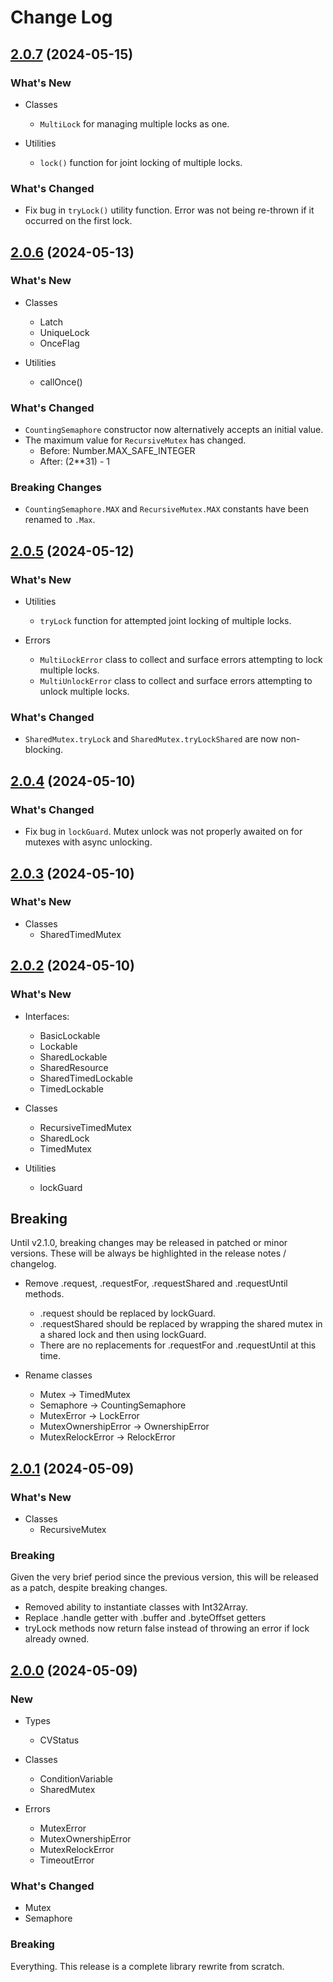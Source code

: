 # Change Log

## [2.0.7](https://github.com/havelessbemore/semafy/compare/v2.0.6...v2.0.7) (2024-05-15)

### What's New

- Classes
    - `MultiLock` for managing multiple locks as one.

- Utilities
    - `lock()` function for joint locking of multiple locks.

### What's Changed

- Fix bug in `tryLock()` utility function. Error was not being re-thrown if it occurred on the first lock.

## [2.0.6](https://github.com/havelessbemore/semafy/compare/v2.0.5...v2.0.6) (2024-05-13)

### What's New

- Classes
    - Latch
    - UniqueLock
    - OnceFlag

- Utilities
    - callOnce()

### What's Changed

- `CountingSemaphore` constructor now alternatively accepts an initial value.
- The maximum value for `RecursiveMutex` has changed.
    - Before: Number.MAX_SAFE_INTEGER
    - After: (2**31) - 1

### Breaking Changes

- `CountingSemaphore.MAX` and `RecursiveMutex.MAX` constants have been renamed to `.Max`.

## [2.0.5](https://github.com/havelessbemore/semafy/compare/v2.0.4...v2.0.5) (2024-05-12)

### What's New

- Utilities
    - `tryLock` function for attempted joint locking of multiple locks.

- Errors
    - `MultiLockError` class to collect and surface errors attempting to lock multiple locks.
    - `MultiUnlockError` class to collect and surface errors attempting to unlock multiple locks.

### What's Changed

- `SharedMutex.tryLock` and `SharedMutex.tryLockShared` are now non-blocking.

## [2.0.4](https://github.com/havelessbemore/semafy/compare/v2.0.3...v2.0.4) (2024-05-10)

### What's Changed

- Fix bug in `lockGuard`. Mutex unlock was not properly awaited on for mutexes with async unlocking.

## [2.0.3](https://github.com/havelessbemore/semafy/compare/v2.0.2...v2.0.3) (2024-05-10)

### What's New

- Classes
    - SharedTimedMutex

## [2.0.2](https://github.com/havelessbemore/semafy/compare/v2.0.1...v2.0.2) (2024-05-10)

### What's New

- Interfaces:
    - BasicLockable
    - Lockable
    - SharedLockable
    - SharedResource
    - SharedTimedLockable
    - TimedLockable

- Classes
    - RecursiveTimedMutex
    - SharedLock
    - TimedMutex

- Utilities
    - lockGuard

## Breaking

Until v2.1.0, breaking changes may be released in patched or minor versions. These will be always be highlighted in the release notes / changelog.

- Remove .request, .requestFor, .requestShared and .requestUntil methods. 
    - .request should be replaced by lockGuard. 
    - .requestShared should be replaced by wrapping the shared mutex in a shared lock and then using lockGuard.
    - There are no replacements for .requestFor and .requestUntil at this time.

- Rename classes
    - Mutex -> TimedMutex
    - Semaphore -> CountingSemaphore
    - MutexError -> LockError
    - MutexOwnershipError -> OwnershipError
    - MutexRelockError -> RelockError

## [2.0.1](https://github.com/havelessbemore/semafy/compare/v2.0.0...v2.0.1) (2024-05-09)

### What's New

- Classes
    - RecursiveMutex

### Breaking
Given the very brief period since the previous version, this will be released as a patch, despite breaking changes.

- Removed ability to instantiate classes with Int32Array.
- Replace .handle getter with .buffer and .byteOffset getters
- tryLock methods now return false instead of throwing an error if lock already owned.

## [2.0.0](https://github.com/havelessbemore/semafy/compare/v1.0.5...v2.0.0) (2024-05-09)

### New

- Types
    - CVStatus

- Classes
    - ConditionVariable
    - SharedMutex

- Errors
    - MutexError
    - MutexOwnershipError
    - MutexRelockError
    - TimeoutError

### What's Changed

- Mutex
- Semaphore

### Breaking

Everything. This release is a complete library rewrite from scratch.
